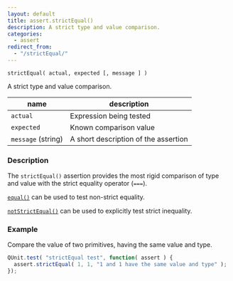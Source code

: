 ```yaml
---
layout: default
title: assert.strictEqual()
description: A strict type and value comparison.
categories:
  - assert
redirect_from:
  - "/strictEqual/"
---
```


`strictEqual( actual, expected [, message ] )`

A strict type and value comparison.

| name               | description                          |
|--------------------|--------------------------------------|
| `actual`           | Expression being tested              |
| `expected`         | Known comparison value               |
| `message` (string) | A short description of the assertion |

### Description

The `strictEqual()` assertion provides the most rigid comparison of type and value with the strict equality operator (`===`).

[`equal()`](./equal.md) can be used to test non-strict equality.

[`notStrictEqual()`](./notStrictEqual.md) can be used to explicitly test strict inequality.

### Example

Compare the value of two primitives, having the same value and type.

```js
QUnit.test( "strictEqual test", function( assert ) {
  assert.strictEqual( 1, 1, "1 and 1 have the same value and type" );
});
```
